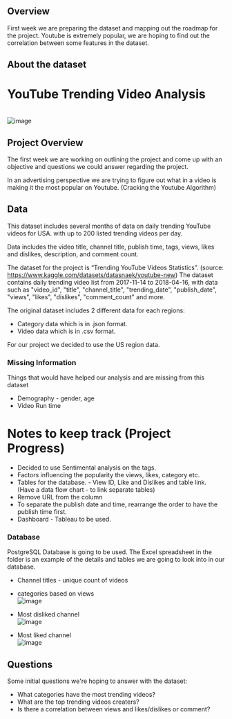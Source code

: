 
## Overview
First week we are preparing the dataset and mapping out the roadmap for the project. Youtube is extremely popular, we are hoping to find out the correlation between some features in the dataset.

## About the dataset

# YouTube Trending Video Analysis
<br/>![image](https://user-images.githubusercontent.com/105166481/198424022-199c03fb-bfb8-4d18-b173-70d5fd4b72af.png)

## Project Overview
The first week we are working on outlining the project and come up with an objective and questions we could answer regarding the project. 

In an advertising perspective we are trying to figure out what in a video is making it the most popular on Youtube. (Cracking the Youtube Algorithm) 


## Data
This dataset includes several months of data on daily trending YouTube videos for USA. with up to 200 listed trending videos per day.

Data includes the video title, channel title, publish time, tags, views, likes and dislikes, description, and comment count.


The dataset for the project is “Trending YouTube Videos Statistics”. (source: https://www.kaggle.com/datasets/datasnaek/youtube-new) 
The dataset contains daily trending video list from 2017-11-14 to 2018-04-16, with data such as "video_id", "title", "channel_title", "trending_date", "publish_date", "views", "likes", "dislikes", "comment_count" and more.

The original dataset includes 2 different data for each regions:
- Category data which is in .json format. 
- Video data which is in .csv format.

For our project we decided to use the US region data.



### Missing Information
Things that would have helped our analysis and are missing from this dataset
* Demography -  gender, age
* Video Run time

# Notes to keep track (Project Progress)

* Decided to use Sentimental analysis on the tags.
* Factors influencing the popularity the views, likes, category etc.
* Tables for the database. - View ID, Like and Dislikes and table link. (Have a data flow chart - to link separate tables)
* Remove URL from the column
* To separate the publish date and time, rearrange the order to have the publish time first. 
* Dashboard - Tableau to be used.
### Database
PostgreSQL Database is going to be used. The Excel spreadsheet in the folder is an example of the details and tables we are going to look into in our database.
* Channel titles - unique count of videos
* categories based on views<br/>
![image](https://user-images.githubusercontent.com/105166481/199854994-abf33fbb-246e-4009-8028-3487e36524ea.png)

* Most disliked channel<br/>
![image](https://user-images.githubusercontent.com/105166481/199855080-2cd76417-5d75-4729-9eed-1ce039ed7f4e.png)

* Most liked channel<br/>
![image](https://user-images.githubusercontent.com/105166481/199855125-7bb21e5f-863c-40a3-83ff-33abab6f848e.png)



## Questions
Some initial questions we're hoping to answer with the dataset:
- What categories have the most trending videos?
- What are the top trending videos creaters?
- Is there a correlation between views and likes/dislikes or comment?


